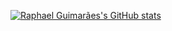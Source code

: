 [![Raphael Guimarães's GitHub stats](https://github-readme-stats.vercel.app/api?username=raphaelguimaraeszup&count_private=true&show_icons=true&theme=dracula)](https://github.com/anuraghazra/github-readme-stats)

